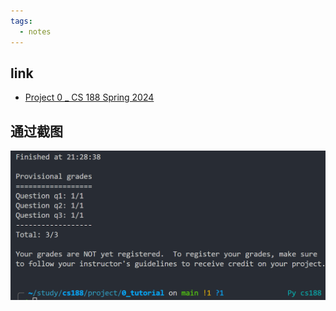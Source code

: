 ```yaml
---
tags:
  - notes
---
```


## link

- [Project 0 _ CS 188 Spring 2024](../materials/project/intro_page/Project%200%20_%20CS%20188%20Spring%202024.html)

## 通过截图

![](attachments/README.png)